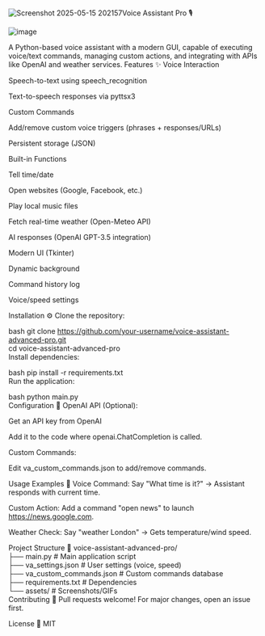 ![Screenshot 2025-05-15 202157](https://github.com/user-attachments/assets/ba1571df-ad28-4fd5-b593-881643222101)Voice Assistant  Pro 🎙️


![image](https://github.com/user-attachments/assets/1d81c399-96b2-441c-9d26-fd101a11c1ca)

A Python-based voice assistant with a modern GUI, capable of executing voice/text commands, managing custom actions, and integrating with APIs like OpenAI and weather services.
Features ✨
Voice Interaction

Speech-to-text using speech_recognition

Text-to-speech responses via pyttsx3

Custom Commands

Add/remove custom voice triggers (phrases + responses/URLs)

Persistent storage (JSON)

Built-in Functions

 Tell time/date

 Open websites (Google, Facebook, etc.)

 Play local music files

 Fetch real-time weather (Open-Meteo API)

 AI responses (OpenAI GPT-3.5 integration)

Modern UI (Tkinter)

Dynamic background

Command history log

Voice/speed settings

Installation ⚙️
Clone the repository:

bash
git clone https://github.com/your-username/voice-assistant-advanced-pro.git  
cd voice-assistant-advanced-pro  
Install dependencies:

bash
pip install -r requirements.txt  
Run the application:

bash
python main.py  
Configuration 🔧
OpenAI API (Optional):

Get an API key from OpenAI

Add it to the code where openai.ChatCompletion is called.

Custom Commands:

Edit va_custom_commands.json to add/remove commands.

Usage Examples 🎯
Voice Command: Say "What time is it?" → Assistant responds with current time.

Custom Action: Add a command "open news" to launch https://news.google.com.

Weather Check: Say "weather London" → Gets temperature/wind speed.

Project Structure 📂
voice-assistant-advanced-pro/  
├── main.py                # Main application script  
├── va_settings.json       # User settings (voice, speed)  
├── va_custom_commands.json # Custom commands database  
├── requirements.txt       # Dependencies  
└── assets/                # Screenshots/GIFs  
Contributing 🤝
Pull requests welcome! For major changes, open an issue first.

License 📜
MIT
